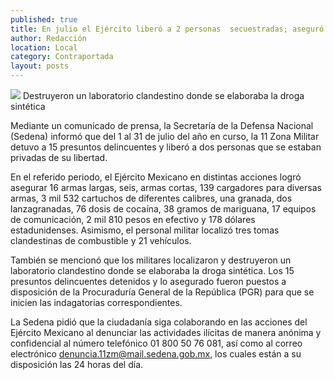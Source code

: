 ```yaml
---
published: true
title: En julio el Ejército liberó a 2 personas  secuestradas; aseguró armas y drogas
author: Redacción
location: Local
category: Contraportada
layout: posts
---
```


![](http://i.imgur.com/qQbERCym.jpg)
Destruyeron un laboratorio clandestino donde se elaboraba la droga sintética

Mediante un comunicado de prensa, la Secretaría de la Defensa Nacional (Sedena) informó que del 1 al 31 de julio del año en curso, la 11 Zona Militar detuvo a 15 presuntos delincuentes y liberó a dos personas que se estaban privadas de su libertad.

En el referido periodo, el Ejército Mexicano en distintas acciones logró asegurar 16 armas largas, seis, armas cortas, 139 cargadores para diversas armas, 3 mil 532 cartuchos de diferentes calibres, una granada, dos lanzagranadas, 76 dosis de cocaína, 38 gramos de mariguana, 17 equipos de comunicación, 2 mil 810 pesos en efectivo y 178 dólares estadunidenses. 
Asimismo, el personal militar localizó tres tomas clandestinas de combustible y 21 vehículos. 

También se mencionó que los militares localizaron y destruyeron un laboratorio clandestino donde se elaboraba la droga sintética.
Los 15 presuntos delincuentes detenidos y lo asegurado fueron puestos a disposición de la Procuraduría General de la República (PGR) para que se inicien las indagatorias correspondientes.

La Sedena pidió que la ciudadanía siga colaborando en las acciones del Ejército Mexicano al denunciar las actividades ilícitas de manera anónima y confidencial al número telefónico 01 800 50 76 081, así como al correo electrónico denuncia.11zm@mail.sedena.gob.mx, los cuales están a su disposición las 24 horas del día.
